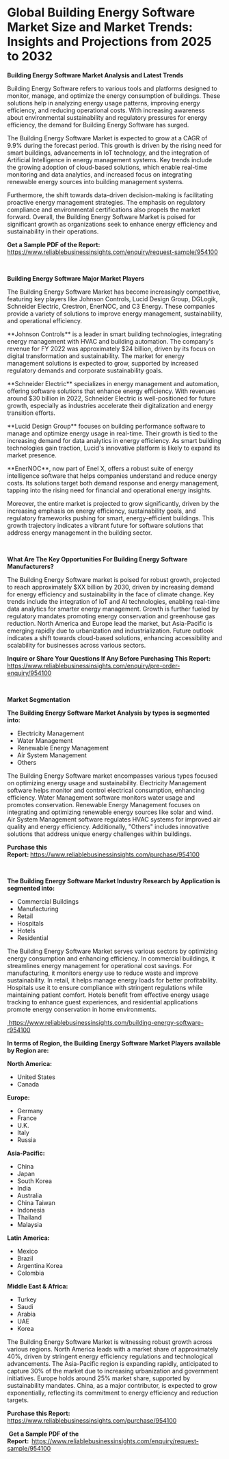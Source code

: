 <p><h1>Global Building Energy Software Market Size and Market Trends: Insights and Projections from 2025 to 2032</h1></p><p><strong>Building Energy Software Market Analysis and Latest Trends</strong></p>
<p><p>Building Energy Software refers to various tools and platforms designed to monitor, manage, and optimize the energy consumption of buildings. These solutions help in analyzing energy usage patterns, improving energy efficiency, and reducing operational costs. With increasing awareness about environmental sustainability and regulatory pressures for energy efficiency, the demand for Building Energy Software has surged.</p><p>The Building Energy Software Market is expected to grow at a CAGR of 9.9% during the forecast period. This growth is driven by the rising need for smart buildings, advancements in IoT technology, and the integration of Artificial Intelligence in energy management systems. Key trends include the growing adoption of cloud-based solutions, which enable real-time monitoring and data analytics, and increased focus on integrating renewable energy sources into building management systems. </p><p>Furthermore, the shift towards data-driven decision-making is facilitating proactive energy management strategies. The emphasis on regulatory compliance and environmental certifications also propels the market forward. Overall, the Building Energy Software Market is poised for significant growth as organizations seek to enhance energy efficiency and sustainability in their operations.</p></p>
<p><strong>Get a Sample PDF of the Report:&nbsp;</strong> <a href="https://www.reliablebusinessinsights.com/enquiry/request-sample/954100?utm_campaign=60&utm_medium=2&utm_source=Github&utm_content=ia&utm_term=18042025&utm_id=building-energy-software">https://www.reliablebusinessinsights.com/enquiry/request-sample/954100</a></p>
<p>&nbsp;</p>
<p><strong>Building Energy Software Major Market Players</strong></p>
<p><p>The Building Energy Software Market has become increasingly competitive, featuring key players like Johnson Controls, Lucid Design Group, DGLogik, Schneider Electric, Crestron, EnerNOC, and C3 Energy. These companies provide a variety of solutions to improve energy management, sustainability, and operational efficiency.</p><p>**Johnson Controls** is a leader in smart building technologies, integrating energy management with HVAC and building automation. The company's revenue for FY 2022 was approximately $24 billion, driven by its focus on digital transformation and sustainability. The market for energy management solutions is expected to grow, supported by increased regulatory demands and corporate sustainability goals.</p><p>**Schneider Electric** specializes in energy management and automation, offering software solutions that enhance energy efficiency. With revenues around $30 billion in 2022, Schneider Electric is well-positioned for future growth, especially as industries accelerate their digitalization and energy transition efforts.</p><p>**Lucid Design Group** focuses on building performance software to manage and optimize energy usage in real-time. Their growth is tied to the increasing demand for data analytics in energy efficiency. As smart building technologies gain traction, Lucid's innovative platform is likely to expand its market presence.</p><p>**EnerNOC**, now part of Enel X, offers a robust suite of energy intelligence software that helps companies understand and reduce energy costs. Its solutions target both demand response and energy management, tapping into the rising need for financial and operational energy insights.</p><p>Moreover, the entire market is projected to grow significantly, driven by the increasing emphasis on energy efficiency, sustainability goals, and regulatory frameworks pushing for smart, energy-efficient buildings. This growth trajectory indicates a vibrant future for software solutions that address energy management in the building sector.</p></p>
<p>&nbsp;</p>
<p><strong>What Are The Key Opportunities For Building Energy Software Manufacturers?</strong></p>
<p><p>The Building Energy Software market is poised for robust growth, projected to reach approximately $XX billion by 2030, driven by increasing demand for energy efficiency and sustainability in the face of climate change. Key trends include the integration of IoT and AI technologies, enabling real-time data analytics for smarter energy management. Growth is further fueled by regulatory mandates promoting energy conservation and greenhouse gas reduction. North America and Europe lead the market, but Asia-Pacific is emerging rapidly due to urbanization and industrialization. Future outlook indicates a shift towards cloud-based solutions, enhancing accessibility and scalability for businesses across various sectors.</p></p>
<p><strong>Inquire or Share Your Questions If Any Before Purchasing This Report:</strong> <a href="https://www.reliablebusinessinsights.com/enquiry/pre-order-enquiry/954100?utm_campaign=60&utm_medium=2&utm_source=Github&utm_content=ia&utm_term=18042025&utm_id=building-energy-software">https://www.reliablebusinessinsights.com/enquiry/pre-order-enquiry/954100</a></p>
<p>&nbsp;</p>
<p><strong>Market Segmentation</strong></p>
<p><strong>The Building Energy Software Market Analysis by types is segmented into:</strong></p>
<p><ul><li>Electricity Management</li><li>Water Management</li><li>Renewable Energy Management</li><li>Air System Management</li><li>Others</li></ul></p>
<p><p>The Building Energy Software market encompasses various types focused on optimizing energy usage and sustainability. Electricity Management software helps monitor and control electrical consumption, enhancing efficiency. Water Management software monitors water usage and promotes conservation. Renewable Energy Management focuses on integrating and optimizing renewable energy sources like solar and wind. Air System Management software regulates HVAC systems for improved air quality and energy efficiency. Additionally, "Others" includes innovative solutions that address unique energy challenges within buildings.</p></p>
<p><strong>Purchase this Report:&nbsp;</strong><a href="https://www.reliablebusinessinsights.com/purchase/954100?utm_campaign=60&utm_medium=2&utm_source=Github&utm_content=ia&utm_term=18042025&utm_id=building-energy-software">https://www.reliablebusinessinsights.com/purchase/954100</a></p>
<p>&nbsp;</p>
<p><strong>The Building Energy Software Market Industry Research by Application is segmented into:</strong></p>
<p><ul><li>Commercial Buildings</li><li>Manufacturing</li><li>Retail</li><li>Hospitals</li><li>Hotels</li><li>Residential</li></ul></p>
<p><p>The Building Energy Software Market serves various sectors by optimizing energy consumption and enhancing efficiency. In commercial buildings, it streamlines energy management for operational cost savings. For manufacturing, it monitors energy use to reduce waste and improve sustainability. In retail, it helps manage energy loads for better profitability. Hospitals use it to ensure compliance with stringent regulations while maintaining patient comfort. Hotels benefit from effective energy usage tracking to enhance guest experiences, and residential applications promote energy conservation in home environments.</p></p>
<p><a href="https://www.reliablebusinessinsights.com/building-energy-software-r954100?utm_campaign=60&utm_medium=2&utm_source=Github&utm_content=ia&utm_term=18042025&utm_id=building-energy-software">&nbsp;https://www.reliablebusinessinsights.com/building-energy-software-r954100</a></p>
<p><strong>In terms of Region, the Building Energy Software Market Players available by Region are:</strong></p>
<p>
    <p> <strong> North America: </strong>
        <ul>
            <li>United States</li>
            <li>Canada</li>
        </ul>
        </p> 
    <p> <strong> Europe: </strong>
        <ul>
            <li>Germany</li>
            <li>France</li>
            <li>U.K.</li>
            <li>Italy</li>
            <li>Russia</li>
        </ul>
        </p> 
    <p> <strong> Asia-Pacific: </strong>
        <ul>
            <li>China</li>
            <li>Japan</li>
            <li>South Korea</li>
            <li>India</li>
            <li>Australia</li>
            <li>China Taiwan</li>
            <li>Indonesia</li>
            <li>Thailand</li>
            <li>Malaysia</li>
        </ul>
        </p> 
    <p> <strong> Latin America: </strong>
        <ul>
            <li>Mexico</li>
            <li>Brazil</li>
            <li>Argentina Korea</li>
            <li>Colombia</li>
        </ul>
        </p> 
    <p> <strong> Middle East & Africa: </strong>
        <ul>
            <li>Turkey</li>
            <li>Saudi</li>
            <li>Arabia</li>
            <li>UAE</li>
            <li>Korea</li>
        </ul>
    </p>
    </p>
<p><p>The Building Energy Software Market is witnessing robust growth across various regions. North America leads with a market share of approximately 40%, driven by stringent energy efficiency regulations and technological advancements. The Asia-Pacific region is expanding rapidly, anticipated to capture 30% of the market due to increasing urbanization and government initiatives. Europe holds around 25% market share, supported by sustainability mandates. China, as a major contributor, is expected to grow exponentially, reflecting its commitment to energy efficiency and reduction targets.</p></p>
<p><strong>Purchase this Report: </strong><a href="https://www.reliablebusinessinsights.com/purchase/954100?utm_campaign=60&utm_medium=2&utm_source=Github&utm_content=ia&utm_term=18042025&utm_id=building-energy-software">https://www.reliablebusinessinsights.com/purchase/954100</a></p>
<p>&nbsp;<strong>Get a Sample PDF of the Report:&nbsp;&nbsp;</strong><a href="https://www.reliablebusinessinsights.com/enquiry/request-sample/954100?utm_campaign=60&utm_medium=2&utm_source=Github&utm_content=ia&utm_term=18042025&utm_id=building-energy-software">https://www.reliablebusinessinsights.com/enquiry/request-sample/954100</a></p>
<p><strong></strong></p>
<p><p></p><p></p><p></p></p>